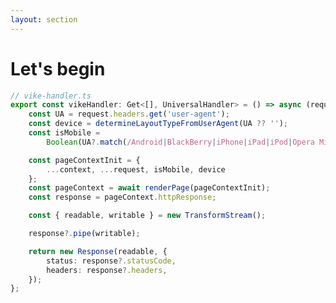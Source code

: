 ```yaml
---
layout: section
---
```


<style>
[data-slidev-no="11"] {
    .slidev-layout .slidev-code-wrapper {
        max-width: 100%;
    }
}
</style>

# Let's begin

```ts {*|10-13|15-19|21-29}{startLine:8,lines:true}
// vike-handler.ts
export const vikeHandler: Get<[], UniversalHandler> = () => async (request, context) => {
    const UA = request.headers.get('user-agent');
    const device = determineLayoutTypeFromUserAgent(UA ?? '');
    const isMobile = 
        Boolean(UA?.match(/Android|BlackBerry|iPhone|iPad|iPod|Opera Mini|IEMobile|WPDesktop/i));

    const pageContextInit = {
        ...context, ...request, isMobile, device
    };
    const pageContext = await renderPage(pageContextInit);
    const response = pageContext.httpResponse;

    const { readable, writable } = new TransformStream();

    response?.pipe(writable);

    return new Response(readable, {
        status: response?.statusCode,
        headers: response?.headers,
    });
};
```

<Counter/>